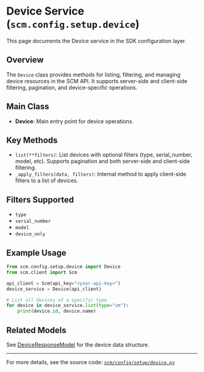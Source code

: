 # Device Service (`scm.config.setup.device`)

This page documents the Device service in the SDK configuration layer.

## Overview
The `Device` class provides methods for listing, filtering, and managing device resources in the SCM API. It supports server-side and client-side filtering, pagination, and device-specific operations.

## Main Class
- **Device**: Main entry point for device operations.

## Key Methods
- `list(**filters)`: List devices with optional filters (type, serial_number, model, etc). Supports pagination and both server-side and client-side filtering.
- `_apply_filters(data, filters)`: Internal method to apply client-side filters to a list of devices.

## Filters Supported
- `type`
- `serial_number`
- `model`
- `device_only`

## Example Usage
```python
from scm.config.setup.device import Device
from scm.client import Scm

api_client = Scm(api_key="<your-api-key>")
device_service = Device(api_client)

# List all devices of a specific type
for device in device_service.list(type="vm"):
    print(device.id, device.name)
```

## Related Models
See [DeviceResponseModel](../../models/setup/device_models.md) for the device data structure.

---

For more details, see the source code: [`scm/config/setup/device.py`](../../../scm/config/setup/device.py)
